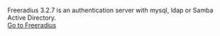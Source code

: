 Freeradius 3.2.7 is an authentication server with  mysql, ldap or Samba Active Directory.  
[Go to Freeradius](../../../Freeradius/wiki/01Freeradius)  
